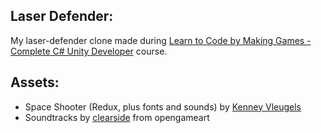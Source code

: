 ## Laser Defender:
My laser-defender clone made during [Learn to Code by Making Games - Complete C# Unity Developer](https://www.udemy.com/unitycourse) course.
## Assets:
* Space Shooter (Redux, plus fonts and sounds) by [Kenney Vleugels](www.kenney.nl)
* Soundtracks by [clearside](https://opengameart.org/users/clearside) from opengameart